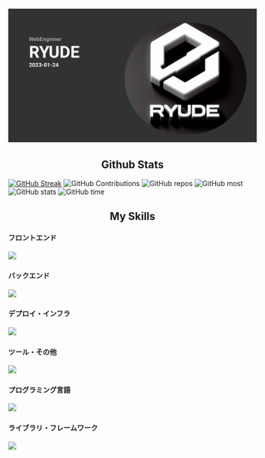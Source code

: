 ![](./assets/group.png)
<h2 align="center">Github Stats</h2>
<div class="display:flex;justify-content:space-between;">
    <a href="https://git.io/streak-stats"><img src="https://github-readme-streak-stats.herokuapp.com?user=KRYUSIN&theme=synthwave&border_radius=24&date_format=M%20j%5B%2C%20Y%5D&card_width=584&card_height=200" alt="GitHub Streak" /></a>
    <img src="https://github-profile-summary-cards.vercel.app/api/cards/profile-details?username=KRYUSIN&theme=synthwave" alt="GitHub Contributions" />
    <img src="https://github-profile-summary-cards.vercel.app/api/cards/repos-per-language?username=KRYUSIN&theme=synthwave" alt="GitHub repos" />
    <img src="https://github-profile-summary-cards.vercel.app/api/cards/most-commit-language?username=KRYUSIN&theme=synthwave" alt="GitHub most" />
    <img src="https://github-profile-summary-cards.vercel.app/api/cards/stats?username=KRYUSIN&theme=synthwave" alt="GitHub stats" />
    <img src="https://github-profile-summary-cards.vercel.app/api/cards/productive-time?username=KRYUSIN&theme=synthwave&utcOffset=8" alt="GitHub time" />
</div>


<h2 align="center">My Skills</h2>

<h4>フロントエンド</h4>
<img src="https://skillicons.dev/icons?i=html,css,js,react,vue,angular,flutter,astro,gatsby,nextjs,nuxtjs,babel,bootstrap,tailwind,emotion,less,windi,jquery,alpinejs,materialui" />

<h4>バックエンド</h4>
<img src="https://skillicons.dev/icons?i=nodejs,python,django,flask,ruby,rails,spring,fastapi,laravel,nestjs,postgres,mongodb,mysql,dynamodb,sqlite,redis,supabase,php" />

<h4>デプロイ・インフラ</h4>
<img src="https://skillicons.dev/icons?i=aws,heroku,docker,kubernetes,vercel" />

<h4>ツール・その他</h4>
<img src="https://skillicons.dev/icons?i=git,github,gitlab,githubactions,vscode,pycharm,eclipse,androidstudio,figma,discord,postman,codepen,notion,obsidian,powershell" />

<h4>プログラミング言語</h4>
<img src="https://skillicons.dev/icons?i=c,cs,cpp,dart,go,java,kotlin,python,ruby,rust,swift,ts" />

<h4>ライブラリ・フレームワーク</h4>
<img src="https://skillicons.dev/icons?i=alpinejs,apollo,arduino,bun,cmake,deno,firebase,graphql,jest,maven,opencv,prisma,pytorch,redux,remix,threejs,vite,webpack,wordpress,yarn" />
